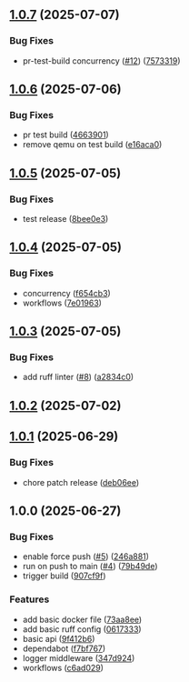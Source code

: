 ## [1.0.7](https://github.com/yggdrion/firecast/compare/v1.0.6...v1.0.7) (2025-07-07)

### Bug Fixes

* pr-test-build concurrency ([#12](https://github.com/yggdrion/firecast/issues/12)) ([7573319](https://github.com/yggdrion/firecast/commit/7573319779cca0fdcc1d9d505fbbad50e2364657))

## [1.0.6](https://github.com/yggdrion/firecast/compare/v1.0.5...v1.0.6) (2025-07-06)

### Bug Fixes

* pr test build ([4663901](https://github.com/yggdrion/firecast/commit/466390156ce800efefca15dd8cce65fb2ab09f41))
* remove qemu on test build ([e16aca0](https://github.com/yggdrion/firecast/commit/e16aca0b3bbe73d53333b95e7226c9220c67f04c))

## [1.0.5](https://github.com/yggdrion/firecast/compare/v1.0.4...v1.0.5) (2025-07-05)

### Bug Fixes

* test release ([8bee0e3](https://github.com/yggdrion/firecast/commit/8bee0e3e0175f8dfbede94ca92fc3430e4ced117))

## [1.0.4](https://github.com/yggdrion/firecast/compare/v1.0.3...v1.0.4) (2025-07-05)

### Bug Fixes

* concurrency ([f654cb3](https://github.com/yggdrion/firecast/commit/f654cb373ff5db2bbc0f49609e76b98d72fec4a7))
* workflows ([7e01963](https://github.com/yggdrion/firecast/commit/7e01963dd29f3aa274ece7a6ac134bfe2adcc6bc))

## [1.0.3](https://github.com/yggdrion/firecast/compare/v1.0.2...v1.0.3) (2025-07-05)

### Bug Fixes

* add ruff linter ([#8](https://github.com/yggdrion/firecast/issues/8)) ([a2834c0](https://github.com/yggdrion/firecast/commit/a2834c08df5499eb0b39ce7961bd5563d2a94072))

## [1.0.2](https://github.com/yggdrion/firecast/compare/v1.0.1...v1.0.2) (2025-07-02)

## [1.0.1](https://github.com/yggdrion/firecast/compare/v1.0.0...v1.0.1) (2025-06-29)

### Bug Fixes

* chore patch release ([deb06ee](https://github.com/yggdrion/firecast/commit/deb06ee2e595b07fed23d06936aaf7024c910817))

## 1.0.0 (2025-06-27)

### Bug Fixes

* enable force push ([#5](https://github.com/yggdrion/firecast/issues/5)) ([246a881](https://github.com/yggdrion/firecast/commit/246a881f84346dcb589f7b8cb50eb202fc505109))
* run on push to main ([#4](https://github.com/yggdrion/firecast/issues/4)) ([79b49de](https://github.com/yggdrion/firecast/commit/79b49de19bb2d24869be7464e41a9966372a9e9c))
* trigger build ([907cf9f](https://github.com/yggdrion/firecast/commit/907cf9f00373fb0e20a649d3268f6da552b641c2))

### Features

* add basic docker file ([73aa8ee](https://github.com/yggdrion/firecast/commit/73aa8ee1bbb4c85e7573f0b2f8b82e152ce3a8fb))
* add basic ruff config ([0617333](https://github.com/yggdrion/firecast/commit/06173331a5fa39dd3e3e3b979ddd1a0926d91082))
* basic api ([9f412b6](https://github.com/yggdrion/firecast/commit/9f412b65ad44285e4d1b502ff03e1f1b29457c2b))
* dependabot ([f7bf767](https://github.com/yggdrion/firecast/commit/f7bf7674e01566371e0fd6419ea49de5aa642ec2))
* logger middleware ([347d924](https://github.com/yggdrion/firecast/commit/347d924ccfb1916e26aaee210a8ac952017fc754))
* workflows ([c6ad029](https://github.com/yggdrion/firecast/commit/c6ad029f2c2fda320000c0263d709cf4083c8d7a))
